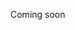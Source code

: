 
Coming soon

<!-- Patologie e difficoltà scafoide burn out frutrazione ricreca -->

<!--stackedit_data:
eyJoaXN0b3J5IjpbMjA3NzA5Nzg0N119
-->
